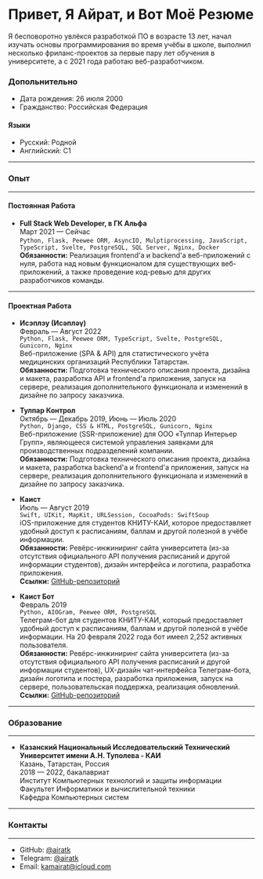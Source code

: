 # **Привет, Я Айрат, и  Вот Моё Резюме**

Я бесповоротно увлёкся разработкой ПО в возрасте 13 лет, начал изучать основы программирования во время учёбы в школе, выполнил несколько фриланс-проектов за первые пару лет обучения в университете, а с 2021 года работаю веб-разработчиком.

### **Допольнительно**

* Дата рождения: 26 июля 2000
* Гражданство: Российская Федерация

#### **Языки**

* Русский: Родной
* Английский: C1


------

### **Опыт**

------

#### **Постоянная Работа**

* **Full Stack Web Developer, в ГК Альфа**  
  Март 2021 — Сейчас  
  `Python, Flask, Peewee ORM, AsyncIO, Mulptiprocessing, JavaScript, TypeScript, Svelte, PostgreSQL, SQL Server, Nginx, Docker`  
  **Обязанности:** Реализация frontend'а и backend'а веб-приложений с нуля, работа над новым функционалом для существующих веб-приложений, а также проведение код-ревью для других разработчиков команды.

------

#### **Проектная Работа**

* **Исэплэу (Исәпләү)**  
  Февраль — Август 2022  
  `Python, Flask, Peewee ORM, TypeScript, Svelte, PostgreSQL, Gunicorn, Nginx`  
  Веб-приложение (SPA & API) для статистического учёта медицинских организаций Республики Татарстан.  
  **Обязанности:** Подготовка технического описания проекта, дизайна и макета, разработка API и frontend'а приложения, запуск на сервере, реализация дополнительного функционала и изменений в дизайне по запросу заказчика.

* **Тулпар Контрол**  
  Октябрь — Декабрь 2019, Июнь — Июль 2020  
  `Python, Django, CSS & HTML, PostgreSQL, Gunicorn, Nginx`  
  Веб-приложение (SSR-приложение) для ООО «Тулпар Интерьер Групп», являющееся системой управления заявками для производственных подразделений компании.  
  **Обязанности:** Подготовка технического описания проекта, дизайна и макета, разработка backend'а и frontend'а приложения, запуск на сервере, реализация дополнительного функционала и изменений в дизайне по запросу заказчика.

* **Каист**  
  Июль — Август 2019  
  `Swift, UIKit, MapKit, URLSession, CocoaPods: SwiftSoup`  
  iOS-приложение для студентов КНИТУ-КАИ, которое предоставляет удобный доступ к расписаниям, баллам и другой полезной в учёбе информации.  
  **Обязанности:** Ревёрс-инжиниринг сайта университета (из-за отсутствия официального API получения расписаний и другой информации студентов), дизайн интерфейса и логотипа, разработка приложения.  
  **Ссылки:** [GitHub-репозиторий](https://github.com/airatk/kaist-ios)

* **Каист Бот**  
  Февраль 2019  
  `Python, AIOGram, Peewee ORM, PostgreSQL`  
  Телеграм-бот для студентов КНИТУ-КАИ, который предоставляет удобный доступ к расписаниям, баллам и другой полезной в учёбе информации. На 20 февраля 2022 года бот имеел 2,252 активных пользователя.  
  **Обязанности:** Ревёрс-инжиниринг сайта университета (из-за отсутствия официального API получения расписаний и другой информации студентов), UX-дизайн чат-интерфейса Телеграм-бота, дизайн логотипа и постера, разработка приложения, запуск на сервере, пользовательская поддержка, реализация обновлений.  
  **Ссылки:** [GitHub-репозиторий](https://github.com/airatk/kaishnik-bot)


------

### **Образование**

------

* **Казанский Национальный Исследовательский Технический Университет имени А.Н. Туполева - КАИ**  
  Казань, Татарстан, Россия  
  2018 — 2022, бакалавриат  
  Институт Компьютерных технологий и защиты информации  
  Факультет Информатики и вычислительной техники  
  Кафедра Компьютерных систем


------

### **Контакты**

------

* GitHub: [@airatk](https://github.com/airatk)
* Telegram: [@airatk](https://telegram.me/airatk)
* Email: [kamairat@icloud.com](mailto:kamairat@icloud.com)
